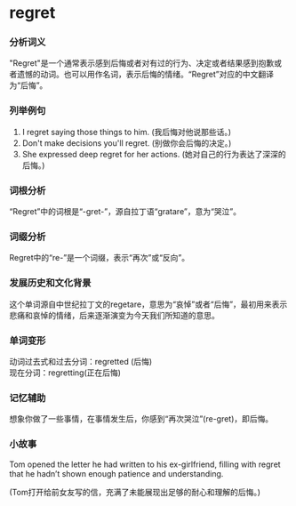 # regret

### 分析词义

  

"Regret"是一个通常表示感到后悔或者对有过的行为、决定或者结果感到抱歉或者遗憾的动词。也可以用作名词，表示后悔的情绪。“Regret”对应的中文翻译为“后悔”。

  

### 列举例句

  

1.  I regret saying those things to him. (我后悔对他说那些话。)
2.  Don't make decisions you'll regret. (别做你会后悔的决定。)
3.  She expressed deep regret for her actions. (她对自己的行为表达了深深的后悔。)

  

### 词根分析

  

“Regret”中的词根是“-gret-”，源自拉丁语“gratare”，意为“哭泣”。

  

### 词缀分析

  

Regret中的“re-”是一个词缀，表示“再次”或“反向”。

  

### 发展历史和文化背景

  

这个单词源自中世纪拉丁文的regetare，意思为“哀悼”或者“后悔”，最初用来表示悲痛和哀悼的情绪，后来逐渐演变为今天我们所知道的意思。

  

### 单词变形

  

动词过去式和过去分词：regretted (后悔)  
现在分词：regretting(正在后悔)

  

### 记忆辅助

  

想象你做了一些事情，在事情发生后，你感到“再次哭泣”(re-gret)，即后悔。

  

### 小故事

  

Tom opened the letter he had written to his ex-girlfriend, filling with regret that he hadn’t shown enough patience and understanding.

  

(Tom打开给前女友写的信，充满了未能展现出足够的耐心和理解的后悔。)
